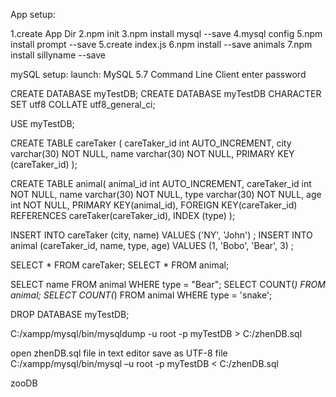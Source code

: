 App setup:

1.create App Dir
2.npm init
3.npm install mysql --save
4.mysql config
5.npm install prompt --save
5.create index.js
6.npm install --save animals
7.npm install sillyname --save


mySQL setup:
launch: MySQL 5.7 Command Line Client
enter password

CREATE DATABASE myTestDB;
CREATE DATABASE myTestDB CHARACTER SET utf8 COLLATE utf8_general_ci;

USE myTestDB;

CREATE TABLE careTaker (
careTaker_id int AUTO_INCREMENT,
city varchar(30) NOT NULL,
name varchar(30) NOT NULL,
PRIMARY KEY (careTaker_id)
);

CREATE TABLE animal(
animal_id int AUTO_INCREMENT,
careTaker_id int NOT NULL,
name varchar(30) NOT NULL,
type varchar(30) NOT NULL,
age int NOT NULL,
PRIMARY KEY(animal_id),
FOREIGN KEY(careTaker_id) REFERENCES careTaker(careTaker_id),
INDEX (type)
); 


INSERT INTO careTaker (city, name) VALUES ('NY', 'John') ;
INSERT INTO animal (careTaker_id, name, type, age) VALUES (1, 'Bobo', 'Bear', 3) ;


SELECT * FROM careTaker;
SELECT * FROM animal;

SELECT name FROM animal WHERE type = "Bear";
SELECT COUNT(*) FROM animal;
SELECT COUNT(*) FROM animal WHERE type = 'snake';

DROP DATABASE myTestDB;


<!-- SELECT COUNT(*) name
FROM animal
LEFT JOIN careTaker
ON animal.careTaker_id = careTaker.careTaker_id; -->

C:/xampp/mysql/bin/mysqldump -u root -p myTestDB > C:/zhenDB.sql

open zhenDB.sql file in text editor save as UTF-8 file
C:/xampp/mysql/bin/mysql –u root -p myTestDB < C:/zhenDB.sql

zooDB
<!-- 
CREATE TABLE Tasks
(
ID int NOT NULL AUTO_INCREMENT,
Todo varchar(255) NOT NULL,
Done BOOL,
Date TIMESTAMP,
PRIMARY KEY (ID)
);

SHOW COLUMNS from Tasks;
INSERT INTO Tasks (Todo, Done) VALUES ('Dishes', False) ;
SELECT * FROM Tasks;

CREATE TABLE department (id NOT NULL);
CREATE TABLE employee (id NOT NULL, dept_id NOT NULL, FOREIGN KEY (dept_id) REFERENCES department(id));
CREATE INDEX name_index ON Employee (Employee_Name);

CREATE TABLE student(
stud_id int AUTO_INCREMENT,
name varchar(30) NOT NULL,
age int NOT NULL,
PRIMARY KEY (stud_id)
);

CREATE TABLE enrol(
rol_no int NOT NULL AUOT_INCREMENT,
stud_id int NOT NULL,
PRIMARY KEY(rol_no),
FOREIGN KEY(stud_id) REFERENCES student(stud_id)
); 

-->

<!-- 
 -->